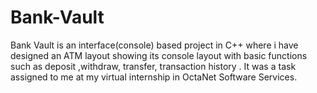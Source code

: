# Bank-Vault
Bank Vault is an interface(console) based project in C++ where i have designed an ATM layout showing its console layout with basic functions such as deposit ,withdraw, transfer, transaction history . It was a task assigned to me at my virtual internship in OctaNet Software Services.
